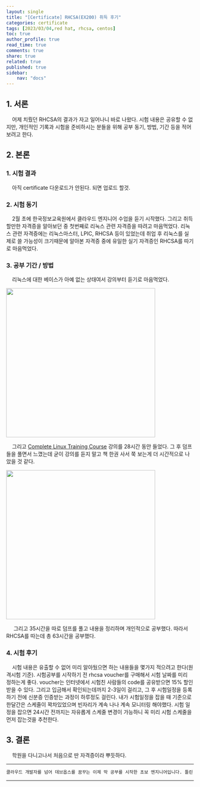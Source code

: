 ```yaml
---
layout: single
title: "[Certificate] RHCSA(EX200) 취득 후기"
categories: certificate
tags: [2023/03/04,red hat, rhcsa, centos]
toc: true
author_profile: true
read_time: true
comments: true
share: true
related: true
published: true
sidebar: 
    nav: "docs"
---
```


## 1. 서론  

&nbsp;&nbsp;&nbsp;&nbsp;어제 치뤘던 RHCSA의 결과가 자고 일어나니 바로 나왔다. 시험 내용은 공유할 수 없지만, 개인적인 기록과 시험을 준비하시는 분들을 위해 공부 동기, 방법, 기간 등을 적어보려고 한다.

## 2. 본론  

### 1. 시험 결과  

&nbsp;&nbsp;&nbsp;&nbsp;아직 certificate 다운로드가 안된다. 되면 업로드 할것.

### 2. 시험 동기  

&nbsp;&nbsp;&nbsp;&nbsp;2월 초에 한국정보교육원에서 클라우드 엔지니어 수업을 듣기 시작했다. 그리고 취득할만한 자격증을 알아보던 중 첫번째로 리눅스 관련 자격증을 따려고 마음먹었다. 리눅스 관련 자격증에는 리눅스마스터, LPIC, RHCSA 등이 있었는데 취업 후 리눅스를 실제로 쓸 가능성이 크기때문에 알아본 자격증 중에 유일한 실기 자격증인 RHCSA를 따기로 마음먹었다.

### 3. 공부 기간 / 방법

&nbsp;&nbsp;&nbsp;&nbsp;리눅스에 대한 베이스가 아예 없는 상태여서 강의부터 듣기로 마음먹었다.

<img src="https://user-images.githubusercontent.com/124491456/222863761-2fab673f-e9e8-42ef-90c6-8ae678f1086a.png" width=400>

&nbsp;&nbsp;&nbsp;&nbsp;그리고 [Complete Linux Training Course](https://www.udemy.com/course/complete-linux-training-course-to-get-your-dream-it-job/) 강의를 28시간 동안 들었다. 그 후 덤프들을 풀면서 느꼈는데 굳이 강의를 듣지 말고 책 한권 사서 쭉 보는게 더 시간적으로 나았을 것 같다. 

<img src="https://user-images.githubusercontent.com/124491456/222863918-7fe5e42f-16fd-4ce3-ad9b-c2bcbf6deef1.png" width=400>

&nbsp;&nbsp;&nbsp;&nbsp; 그리고 35시간을 따로 덤프를 풀고 내용을 정리하며 개인적으로 공부했다. 따라서 RHCSA를 따는데 총 63시간을 공부했다.

### 4. 시험 후기  

&nbsp;&nbsp;&nbsp;&nbsp;시험 내용은 유출할 수 없어 미리 알아뒀으면 하는 내용들을 몇가지 적으려고 한다(원격시험 기준). 시험공부를 시작하기 전 rhcsa voucher를 구매해서 시험 날짜를 미리 정하는게 좋다. voucher는 인터넷에서 시험친 사람들의 code를 공유받으면 15% 할인받을 수 있다. 그리고 입금해서 확인되는데까지 2-3일이 걸리고, 그 후 시험일정을 등록하기 전에 신분증 인증받는 과정이 하루정도 걸린다. 내가 시험일정을 잡을 때 기준으로 한달간은 스케줄이 꽉차있었으며 빈자리가 계속 나나 계속 모니터링 해야했다. 시험 일정을 잡으면 24시간 전까지는 자유롭게 스케줄 변경이 가능하니 꼭 미리 시험 스케줄을 먼저 잡는것을 추천한다.

## 3. 결론  

&nbsp;&nbsp;&nbsp;&nbsp;학원을 다니고나서 처음으로 딴 자격증이라 뿌듯하다.

---

```bash
클라우드 개발자를 넘어 데브옵스를 꿈꾸는 이제 막 공부를 시작한 초보 엔지니어입니다. 틀린 점이 있으면 친절하게 댓글 부탁드립니다. :)
```

---